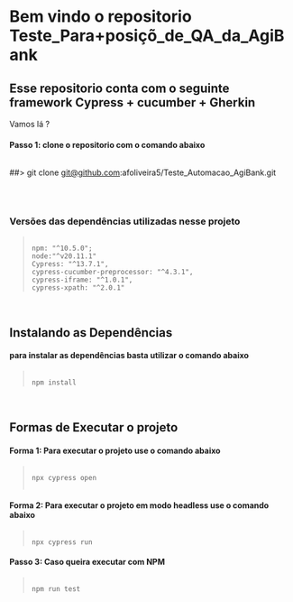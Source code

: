 # Bem vindo o repositorio Teste_Para+posiçõ_de_QA_da_AgiBank
## Esse repositorio conta com o seguinte framework Cypress + cucumber + Gherkin 


Vamos lá ?

#### Passo 1: clone o repositorio com o comando abaixo
>```
>
##>  git clone git@github.com:afoliveira5/Teste_Automacao_AgiBank.git
>
>```
&nbsp;

### Versões das dependências utilizadas nesse projeto
>```
>
>npm: "^10.5.0";
>node:"^v20.11.1"
>Cypress: "^13.7.1",
>cypress-cucumber-preprocessor: "^4.3.1",
>cypress-iframe: "^1.0.1",
>cypress-xpath: "^2.0.1"
>
>```
&nbsp;

## Instalando as Dependências
#### para instalar as dependências basta utilizar o comando abaixo
>```
>
>npm install
>
>```
&nbsp;

## Formas de Executar o projeto
#### Forma 1: Para executar o projeto use o comando abaixo
>```
>
>npx cypress open
>  
>```

#### Forma 2: Para executar o projeto em modo headless use o comando abaixo
>```
>
> npx cypress run
>
>```

#### Passo 3: Caso queira executar com NPM
>```
>
> npm run test
>
>```

